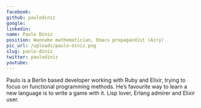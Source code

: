 ```yaml
---
facebook: 
github: paulodiniz
google: 
linkedin: 
name: Paulo Diniz
position: Wannabe mathematician, Emacs propagandist (Airy)
pic_url: /uploads/paulo-diniz.png
slug: paulo-diniz
twitter: paulodiniz
youtube: 
---
```

<p>Paulo is a Berlin based developer working with Ruby and Elixir, trying to focus on functional programming methods. He&rsquo;s favourite way to learn a new language is to write a game with it. Lisp lover, Erlang admirer and Elixir user.</p>
